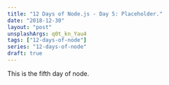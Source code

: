 ```yaml
---
title: "12 Days of Node.js - Day 5: Placeholder."
date: "2018-12-30"
layout: "post"
unsplashArgs: q0t_kn_Yau4
tags: ["12-days-of-node"]
series: "12-days-of-node"
draft: true
---
```


This is the fifth day of node.

